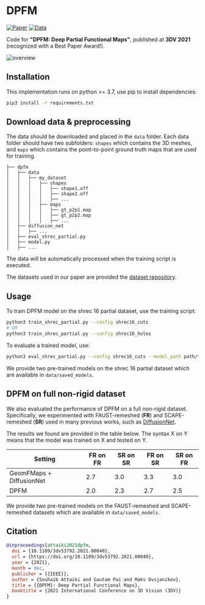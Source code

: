 # DPFM
[![Paper](https://img.shields.io/badge/Paper-arXiv-brightgreen)](https://arxiv.org/abs/2110.09994) [![Data](https://img.shields.io/badge/Data-Github-blueviolet)](https://github.com/pvnieo/cp2p-pfarm-benchmark)

Code for **"DPFM: Deep Partial Functional Maps"**, published at **3DV 2021** (recognized with a Best Paper Award!).

![overview](dpfm/data/assets/method_overview.png)

## Installation
This implementation runs on python >= 3.7, use pip to install dependencies:
```bash
pip3 install -r requirements.txt
```

## Download data & preprocessing
The data should be downloaded and placed in the `data` folder. Each data folder should have two subfolders: `shapes` which contains the 3D meshes, and `maps` which contains the point-to-point ground truth maps that are used for training.

```
├── dpfm
│   ├── data
│   │   ├── my_dataset
│   │   |   ├── shapes
│   │   │   │   ├── shape1.off
│   │   |   │   ├── shape2.off
│   │   │   │   ├── ...
│   │   │   ├── maps
│   │   │   │   ├── gt_p2p1.map
│   │   │   │   ├── gt_p2p2.map
│   │   │   │   ├── ...
│   ├── diffusion_net
│   │   ├── ...
│   ├── eval_shrec_partial.py
│   ├── model.py
│   ├── ...
```

The data will be automatically processed when the training script is executed.

The datasets used in our paper are provided the [dataset repository](https://github.com/pvnieo/cp2p-pfarm-benchmark).

## Usage
To train DPFM model on the shrec 16 partial dataset, use the training script:
```bash
python3 train_shrec_partial.py --config shrec16_cuts
# OR
python3 train_shrec_partial.py --config shrec16_holes
```

To evaluate a trained model, use:
```bash
python3 eval_shrec_partial.py --config shrec16_cuts --model_path path/to/saved/model --predictions_name path/to/save/perdiction/file
```

We provide two pre-trained models on the shrec 16 partial dataset which are available in `data/saved_models`.

## DPFM on full non-rigid dataset
We also evaluated the performance of DPFM on a full non-rigid dataset. Specifically, we experimented with FAUST-remeshed (**FR**) and SCAPE-remeshed (**SR**) used in many previous works, such as [DiffusionNet](https://arxiv.org/abs/2012.00888).

The results we found are provided in the table below. The syntax X on Y means that the model was trained on X and tested on Y.

| Setting | FR on FR | SR on SR | FR on SR | SR on FR |
| --- | ----------- | ----------- | ----------- | ----------- |
| GeomFMaps + DiffusionNet | 2.7 | 3.0 | 3.3 | 3.0 |
| DPFM | 2.0 | 2.3 | 2.7 | 2.5 |

We provide two pre-trained models on the FAUST-remeshed and SCAPE-remeshed datasets which are available in `data/saved_models`.

## Citation
```bibtex
@inproceedings{attaiki2021dpfm,
  doi = {10.1109/3dv53792.2021.00040},
  url = {https://doi.org/10.1109/3dv53792.2021.00040},
  year = {2021},
  month = dec,
  publisher = {{IEEE}},
  author = {Souhaib Attaiki and Gautam Pai and Maks Ovsjanikov},
  title = {{DPFM}: Deep Partial Functional Maps},
  booktitle = {2021 International Conference on 3D Vision (3DV)}
}
```
